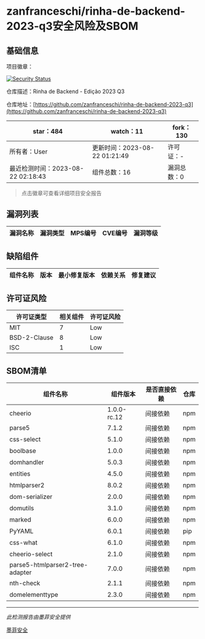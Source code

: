 # zanfranceschi/rinha-de-backend-2023-q3安全风险及SBOM

## 基础信息

项目徽章：

[![Security Status](https://www.murphysec.com/platform3/v31/badge/1693689032851939328.svg)](https://www.murphysec.com/console/report/1693689032818384896/1693689032851939328)

仓库描述：Rinha de Backend - Edição 2023 Q3

仓库地址：[https://github.com/zanfranceschi/rinha-de-backend-2023-q3](https://github.com/zanfranceschi/rinha-de-backend-2023-q3)

| star：484 | watch：11 | fork：130 |
| ----------- | -------------- | ------------ |
| 所有者：User | 更新时间：2023-08-22 01:21:49 | 许可证：- |
| 最近检测时间：2023-08-22 02:18:43 | 组件总数：16 | 漏洞总数：0 |

> 点击徽章可查看详细项目安全报告



## 漏洞列表

| 漏洞名称 | 漏洞类型 | MPS编号 | CVE编号 | 漏洞等级 |
| ------- | ------ | ------- | ------ | ----- |





## 缺陷组件

| 组件名称 | 版本 | 最小修复版本 | 依赖关系 | 修复建议 |
| -------- | ---- | ------------ | -------- | -------- |





## 许可证风险

| 许可证类型 | 相关组件 | 许可证风险 |
| ---------- | -------- | ---------- |
|MIT|7|Low|
|BSD-2-Clause|8|Low|
|ISC|1|Low|




## SBOM清单

| 组件名称 | 组件版本 | 是否直接依赖 | 仓库 |
| -------- | -------- | ------------ | ---- |
|cheerio|1.0.0-rc.12|间接依赖|npm|
|parse5|7.1.2|间接依赖|npm|
|css-select|5.1.0|间接依赖|npm|
|boolbase|1.0.0|间接依赖|npm|
|domhandler|5.0.3|间接依赖|npm|
|entities|4.5.0|间接依赖|npm|
|htmlparser2|8.0.2|间接依赖|npm|
|dom-serializer|2.0.0|间接依赖|npm|
|domutils|3.1.0|间接依赖|npm|
|marked|6.0.0|间接依赖|npm|
|PyYAML|6.0.1|间接依赖|pip|
|css-what|6.1.0|间接依赖|npm|
|cheerio-select|2.1.0|间接依赖|npm|
|parse5-htmlparser2-tree-adapter|7.0.0|间接依赖|npm|
|nth-check|2.1.1|间接依赖|npm|
|domelementtype|2.3.0|间接依赖|npm|


------

*此检测报告由墨菲安全提供*

[墨菲安全](www.murphysec.com)